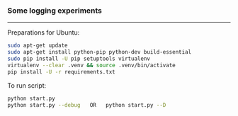 ### Some logging experiments

***

Preparations for Ubuntu:
```bash
sudo apt-get update
sudo apt-get install python-pip python-dev build-essential
sudo pip install -U pip setuptools virtualenv
virtualenv --clear .venv && source .venv/bin/activate
pip install -U -r requirements.txt
```
To run script:
```bash
python start.py
python start.py --debug   OR   python start.py --D
```
